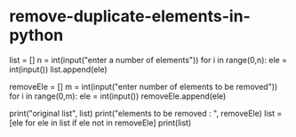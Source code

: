 # remove-duplicate-elements-in-python
list = []
n = int(input("enter a number of elements"))
for i in range(0,n):
    ele = int(input())
    list.append(ele)
    
removeEle = []
m = int(input("enter number of elements to be removed"))
for i in range(0,m):
    ele = int(input())
    removeEle.append(ele)

print("original list", list)
print("elements to be removed : ", removeEle)
list = [ele for ele in list if ele not in removeEle]
print(list)
